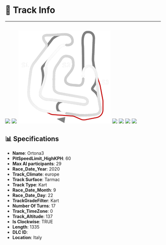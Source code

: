 # 🏁 Track Info

---
![](image_1.jpg)
![](image_2.jpg)
![](image_3.jpg)
![](image_4.jpg)
![](image_5.jpg)
![](image_6.jpg)
![](image_7.jpg)
---

## 📊 Specifications

- **Name**: Ortona3
- **PitSpeedLimit_HighKPH**: 60
- **Max AI participants**: 29
- **Race_Date_Year**: 2020
- **Track_Climate**: europe
- **Track Surface**: Tarmac
- **Track Type**: Kart
- **Race_Date_Month**: 9
- **Race_Date_Day**: 22
- **TrackGradeFilter**: Kart
- **Number Of Turns**: 17
- **Track_TimeZone**: 0
- **Track_Altitude**: 137
- **Is Clockwise**: TRUE
- **Length**: 1335
- **DLC ID**: 
- **Location**: Italy
